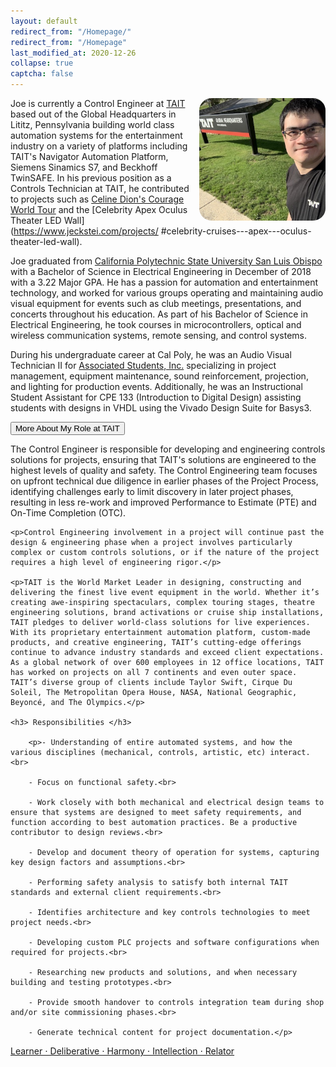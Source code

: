 ```yaml
---
layout: default
redirect_from: "/Homepage/"
redirect_from: "/Homepage"
last_modified_at: 2020-12-26
collapse: true
captcha: false
---
```




<img src="/assets/img/tait_hq.jpg" align="right" width="40%" style="border-radius: 10%;"> Joe is currently a Control Engineer at [TAIT](https://www.taittowers.com/) based out of the Global Headquarters in Lititz, Pennsylvania building world class automation systems for the entertainment industry on a variety of platforms including TAIT's Navigator Automation Platform, Siemens Sinamics S7, and Beckhoff TwinSAFE. In his previous position as a Controls Technician at TAIT, he contributed to projects such as [Celine Dion's Courage World Tour](https://www.jeckstei.com/projects/#celine-dion---courage-world-tour) and the [Celebrity Apex Oculus Theater LED Wall](https://www.jeckstei.com/projects/
#celebrity-cruises---apex---oculus-theater-led-wall).

Joe graduated from [California Polytechnic State University San Luis Obispo](https://www.calpoly.edu/) with a Bachelor of Science in Electrical Engineering in December of 2018 with a 3.22 Major GPA. He has a passion for automation and entertainment technology, and worked for various groups operating and maintaining audio visual equipment for events such as club meetings, presentations, and concerts throughout his education. As part of his Bachelor of Science in Electrical Engineering, he took courses in microcontrollers, optical and wireless communication systems, remote sensing, and control systems.

During his undergraduate career at Cal Poly, he was an Audio Visual Technician II for [Associated Students, Inc.](https://www.asi.calpoly.edu/) specializing in project management, equipment maintenance, sound reinforcement, projection, and lighting for production events. Additionally, he was an Instructional Student Assistant for CPE 133 (Introduction to Digital Design) assisting students with designs in VHDL using the Vivado Design Suite for Basys3.


<div>

  <button type="button" class="collapsible">More About My Role at TAIT</button>
  
<div class="content">
    <p>The Control Engineer is responsible for developing and engineering controls solutions for projects, ensuring that TAIT's solutions are engineered to the highest levels of quality and safety. The Control Engineering team focuses on upfront technical due diligence in earlier phases of the Project Process, identifying challenges early to limit discovery in later project phases, resulting in less re-work and improved Performance to Estimate (PTE) and On-Time Completion (OTC).</p>
    
    <p>Control Engineering involvement in a project will continue past the design & engineering phase when a project involves particularly complex or custom controls solutions, or if the nature of the project requires a high level of engineering rigor.</p>
    
    <p>TAIT is the World Market Leader in designing, constructing and delivering the finest live event equipment in the world. Whether it’s creating awe-inspiring spectaculars, complex touring stages, theatre engineering solutions, brand activations or cruise ship installations, TAIT pledges to deliver world-class solutions for live experiences. With its proprietary entertainment automation platform, custom-made products, and creative engineering, TAIT’s cutting-edge offerings continue to advance industry standards and exceed client expectations. As a global network of over 600 employees in 12 office locations, TAIT has worked on projects on all 7 continents and even outer space. TAIT’s diverse group of clients include Taylor Swift, Cirque Du Soleil, The Metropolitan Opera House, NASA, National Geographic, Beyoncé, and The Olympics.</p>
    
    <h3> Responsibilities </h3>
    
        <p>- Understanding of entire automated systems, and how the various disciplines (mechanical, controls, artistic, etc) interact.<br>
         
        - Focus on functional safety.<br>
        
        - Work closely with both mechanical and electrical design teams to ensure that systems are designed to meet safety requirements, and function according to best automation practices. Be a productive contributor to design reviews.<br>
        
        - Develop and document theory of operation for systems, capturing key design factors and assumptions.<br>
         
        - Performing safety analysis to satisfy both internal TAIT standards and external client requirements.<br>
         
        - Identifies architecture and key controls technologies to meet project needs.<br>
         
        - Developing custom PLC projects and software configurations when required for projects.<br>
         
        - Researching new products and solutions, and when necessary building and testing prototypes.<br>
         
        - Provide smooth handover to controls integration team during shop and/or site commissioning phases.<br>
         
        - Generate technical content for project documentation.</p>
     
</div>
</div>
<p></p>

[Learner ⋅ Deliberative ⋅ Harmony ⋅ Intellection ⋅ Relator](./strengths_quest)


